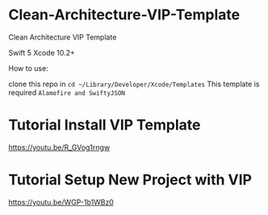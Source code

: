 # Clean-Architecture-VIP-Template
Clean Architecture VIP Template

Swift 5
Xcode 10.2+

How to use:

clone this repo in `cd ~/Library/Developer/Xcode/Templates`
This template is required `Alamofire and SwiftyJSON`

# Tutorial Install VIP Template

https://youtu.be/R_GVog1rngw

# Tutorial Setup New Project with VIP

https://youtu.be/WGP-1b1WBz0
